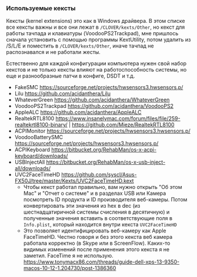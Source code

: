 ### Используемые кексты

Кексты (kernel extensions) это как в Windows драйвера. В этом списке все кексты важны и все они лежат в `/CLOVER/kexts/Other`, но кекст для работы тачпада и клавиатуры (VoodooPS2Trackpad), мне пришлось сначала установить с помощью программы KextUtility, потом удалить из /S/L/E и поместить в `/CLOVER/kexts/Other`, иначе тачпад не распознавался и не работали жесты.

Естественно для каждой конфигурации компьютера нужен свой набор кекстов и не только кексты влияют на работоспособность системы, но еще и разнообразные патчи в конфиге, DSDT и т.д.

* FakeSMC https://sourceforge.net/projects/hwsensors3.hwsensors.p/
* Lilu https://github.com/acidanthera/Lilu
* WhateverGreen https://github.com/acidanthera/WhateverGreen
* VoodooPS2Trackpad https://github.com/acidanthera/VoodooPS2
* AppleALC https://github.com/acidanthera/AppleALC
* RealtekRTL8100 https://www.insanelymac.com/forum/files/file/259-realtekrtl8100-binary/ | https://github.com/Mieze/RealtekRTL8100
* ACPIMonitor https://sourceforge.net/projects/hwsensors3.hwsensors.p/
* VoodooBatterySMC https://sourceforge.net/projects/hwsensors3.hwsensors.p/
* ACPIKeyboard https://bitbucket.org/RehabMan/os-x-acpi-keyboard/downloads/
* USBInjectAll https://bitbucket.org/RehabMan/os-x-usb-inject-all/downloads/
* UVC2FaceTimeHD https://github.com/syscl/Asus-FX50J/tree/master/Kexts/UVC2FaceTimeHD.kext
  * Чтобы кекст работал правильно, вам нужно открыть "Об этом Mac" и "Отчет о системе" и в разделах USB или Камера посмотреть ID продукта и ID производителя веб-камеры. Потом конвертировать эти значения из hex в dec (из шестнадцатиричной системы счисления в десятичную) и полученные значения вставить в соответствующие поля в `Info.plist`, который находится внутри кекста `UVC2FaceTimeHD`
  * Это позволяет идентифицировать веб-камеру как Apple FaceTimeHD. Честно говоря и без этого кекста веб камера работала корректно (в Skype или в ScreenFlow). Каких-то видимых изменений после применения этого кекста я не заметил. FaceTime я не использую. https://www.tonymacx86.com/threads/guide-dell-xps-13-9350-macos-10-12-1.204730/post-1386360
